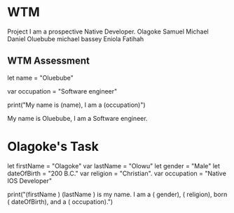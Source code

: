 # WTM
Project
I am a prospective Native Developer.
Olagoke
Samuel
Michael
Daniel
Oluebube
michael bassey
Eniola
Fatihah


## WTM Assessment

let name = "Oluebube"

var occupation = "Software engineer"

print("My name is \(name), I am a \(occupation)")

My name is Oluebube, I am a Software engineer.


# Olagoke's Task

let firstName = "Olagoke"
var lastName = "Olowu"
let gender = "Male"
let dateOfBirth = "200 B.C."
var religion = "Christian".
var occupation = "Native IOS Developer"

print("\(firstName ) \(lastName ) is my name. I am a \( gender), \( religion), born \( dateOfBirth), and a \( occupation).")
